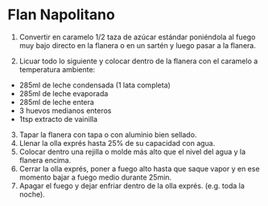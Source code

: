 # Flan Napolitano

1. Convertir en caramelo 1/2 taza de azúcar estándar poniéndola al fuego muy bajo directo en la flanera o en un sartén y luego pasar a la flanera. 

2. Licuar todo lo siguiente y colocar dentro de la flanera con el caramelo a temperatura ambiente:
- 285ml de leche condensada (1 lata completa)
- 285ml de leche evaporada 
- 285ml de leche entera
- 3 huevos medianos enteros
- 1tsp extracto de vainilla

3. Tapar la flanera con tapa o con aluminio bien sellado. 
4. Llenar la olla exprés hasta 25% de su capacidad con agua. 
5. Colocar dentro una rejilla o molde más alto que el nivel del agua y la flanera encima. 
6. Cerrar la olla exprés, poner a fuego alto hasta que saque vapor y en ese momento bajar a fuego medio durante 25min. 
7. Apagar el fuego y dejar enfriar dentro de la olla exprés. (e.g. toda la noche). 
 